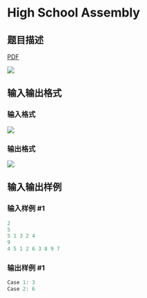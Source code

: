 # High School Assembly

## 题目描述

[problemUrl]: https://uva.onlinejudge.org/index.php?option=com_onlinejudge&Itemid=8&category=866&page=show_problem&problem=4980

[PDF](https://uva.onlinejudge.org/external/130/p13082.pdf)

![](https://cdn.luogu.com.cn/upload/vjudge_pic/UVA13082/20bff08c9699bf1bd784f4799cf58084ddf599dd.png)

## 输入输出格式

### 输入格式

![](https://cdn.luogu.com.cn/upload/vjudge_pic/UVA13082/b260064d9005f941ff69bc0a10b644befce42bcd.png)

### 输出格式

![](https://cdn.luogu.com.cn/upload/vjudge_pic/UVA13082/f90808efede28348519a7d7f39fc2080851eceeb.png)

## 输入输出样例

### 输入样例 #1

```cpp
2
5
5 1 3 2 4
9
4 5 1 2 6 3 8 9 7
```


### 输出样例 #1

```cpp
Case 1: 3
Case 2: 6
```


